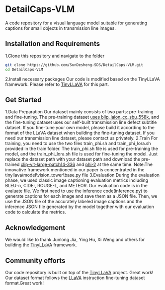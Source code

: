 # DetailCaps-VLM
A code repository for a visual language model suitable for generating captions for small objects in transmission line images.
## Installation and Requirements
1.Clone this repository and navigate to the folder
```bash
git clone https://github.com/SunDesheng-SDS/DetailCaps-VLM.git
cd DetailCaps-VLM
```
2.Install necessary packages
Our code is modified based on the TinyLLaVA framework. Please refer to [TinyLLaVA](https://github.com/TinyLLaVA/TinyLLaVA_Factory) for this part.
## Get Started
1.Data Preparation
Our dataset mainly consists of two parts: pre-training and fine-tuning. The pre-training dataset [uses blip_laion_cc_sbu_558k](https://huggingface.co/datasets/liuhaotian/LLaVA-Pretrain/tree/main), and the fine-tuning dataset uses our self-built transmission line defect subtitle dataset. If you fine-tune your own model, please build it according to the format of the LLaVA dataset when building the fine-tuning dataset. If you need our transmission line dataset, please contact us privately.
2.Train
For training, you need to use the two files train_phi.sh and train_phi_lora.sh provided in the train folder. The train_phi.sh file is used for pre-training the model, and the train_phi_lora.sh file is used for fine-tuning the model. Just replace the dataset path with your dataset path and download the pre-trained [clip-vit-large-patch14-336](https://huggingface.co/openai/clip-vit-large-patch14-336/tree/main) and [phi-2](https://huggingface.co/microsoft/phi-2/tree/main) at the same time.
Note:The innovative framework mentioned in our paper is concentrated in the tinyllava\model\vision_tower\base.py file
3.Evaluation
During the evaluation phase, we used classic image captioning evaluation metrics including BLEU-n, CIDEr, ROUGE-L, and METEOR. Our evaluation code is in the evaluate file. We first need to use the inference code(inference.py) to generate captions for each image and save them as a JSON file. Then, we use the JSON file of the accurately labeled image captions and the inference JSON file generated by the model together with our evaluation code to calculate the metrics.
## Acknowledgement
We would like to thank Junlong Jia, Ying Hu, Xi Weng and others for building the [TinyLLaVA](https://github.com/TinyLLaVA/TinyLLaVA_Factory) framework.
## Community efforts
Our code repository is built on top of the [TinyLLaVA](https://github.com/TinyLLaVA/TinyLLaVA_Factory) project. Great work!
Our dataset format follows the [LLaVA](https://github.com/haotian-liu/LLaVA) instruction fine-tuning dataset format.Great work!




